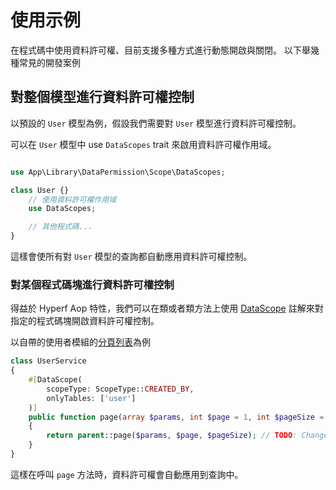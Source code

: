 # 使用示例

在程式碼中使用資料許可權、目前支援多種方式進行動態開啟與關閉。
以下舉幾種常見的開發案例

## 對整個模型進行資料許可權控制

以預設的 `User` 模型為例，假設我們需要對 `User` 模型進行資料許可權控制。

可以在 `User` 模型中 use  `DataScopes` trait 來啟用資料許可權作用域。

```php

use App\Library\DataPermission\Scope\DataScopes;

class User {}
    // 使用資料許可權作用域
    use DataScopes;

    // 其他程式碼...
}
```

這樣會使所有對 `User` 模型的查詢都自動應用資料許可權控制。

### 對某個程式碼塊進行資料許可權控制

得益於 Hyperf Aop 特性，我們可以在類或者類方法上使用 [DataScope](https://github.com/mineadmin/MineAdmin/blob/master-department/app/Library/DataPermission/Attribute/DataScope.php) 註解來對指定的程式碼塊開啟資料許可權控制。 

以自帶的使用者模組的[分頁列表](https://github.com/mineadmin/MineAdmin/blob/master-department/app/Service/Permission/UserService.php#L93~L100)為例

```php
class UserService
{
    #[DataScope(
        scopeType: ScopeType::CREATED_BY,
        onlyTables: ['user']
    )]
    public function page(array $params, int $page = 1, int $pageSize = 10): array
    {
        return parent::page($params, $page, $pageSize); // TODO: Change the autogenerated stub
    }
}
```

這樣在呼叫 `page` 方法時，資料許可權會自動應用到查詢中。
